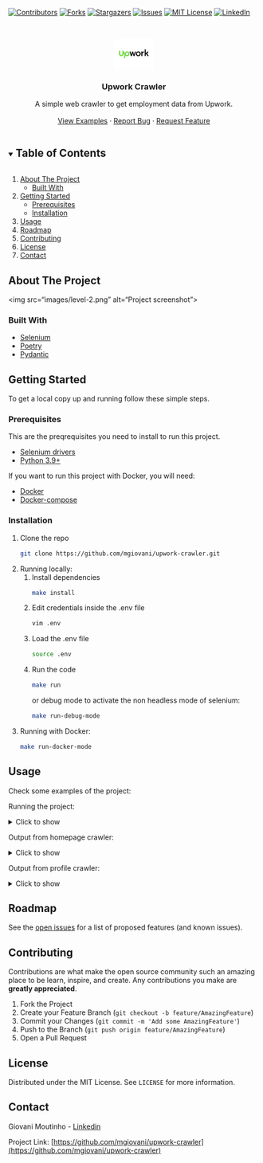 <!-- PROJECT SHIELDS -->
[![Contributors][contributors-shield]][contributors-url]
[![Forks][forks-shield]][forks-url]
[![Stargazers][stars-shield]][stars-url]
[![Issues][issues-shield]][issues-url]
[![MIT License][license-shield]][license-url]
[![LinkedIn][linkedin-shield]][linkedin-url]



<!-- PROJECT LOGO -->
<br />
<p align="center">
  <a href="https://github.com/mgiovani/upwork-crawler">
    <img src="images/logo.png" alt="Logo" width="80" height="60">
  </a>

  <h3 align="center">Upwork Crawler</h3>

  <p align="center">
    A simple web crawler to get employment data from Upwork.
    <br />
    <br />
    <a href="https://github.com/mgiovani/upwork-crawler/tree/main/docs">View Examples</a>
    ·
    <a href="https://github.com/mgiovani/upwork-crawler/issues">Report Bug</a>
    ·
    <a href="https://github.com/mgiovani/upwork-crawler/issues">Request Feature</a>
  </p>
</p>



<!-- TABLE OF CONTENTS -->
<details open="open">
  <summary><h2 style="display: inline-block">Table of Contents</h2></summary>
  <ol>
    <li>
      <a href="#about-the-project">About The Project</a>
      <ul>
        <li><a href="#built-with">Built With</a></li>
      </ul>
    </li>
    <li>
      <a href="#getting-started">Getting Started</a>
      <ul>
        <li><a href="#prerequisites">Prerequisites</a></li>
        <li><a href="#installation">Installation</a></li>
      </ul>
    </li>
    <li><a href="#usage">Usage</a></li>
    <li><a href="#roadmap">Roadmap</a></li>
    <li><a href="#contributing">Contributing</a></li>
    <li><a href="#license">License</a></li>
    <li><a href="#contact">Contact</a></li>
  </ol>
</details>



<!-- ABOUT THE PROJECT -->
## About The Project

<img src=“images/level-2.png” alt=“Project screenshot”>


### Built With

* [Selenium](https://selenium-python.readthedocs.io/)
* [Poetry](https://python-poetry.org/docs/)
* [Pydantic](https://pydantic-docs.helpmanual.io/)



<!-- GETTING STARTED -->
## Getting Started

To get a local copy up and running follow these simple steps.

### Prerequisites

This are the preqrequisites you need to install to run this project.
* [Selenium drivers](https://selenium-python.readthedocs.io/installation.html#drivers)
* [Python 3.9+](https://www.python.org/downloads/release/python-390/)

If you want to run this project with Docker, you will need:
* [Docker](https://www.docker.com/)
* [Docker-compose](https://docs.docker.com/compose/install/)


### Installation

1. Clone the repo
   ```sh
   git clone https://github.com/mgiovani/upwork-crawler.git
   ```
2. Running locally:
    1. Install dependencies
       ```sh
       make install
       ```
    2. Edit credentials inside the .env file
       ```sh
       vim .env
       ```
    3. Load the .env file
       ```sh
       source .env
       ```
    4. Run the code
       ```sh
       make run
       ```
       or debug mode to activate the non headless mode of selenium:
       ```sh
       make run-debug-mode
       ```
3. Running with Docker:
    ```sh
    make run-docker-mode
    ```

## Usage

Check some examples of the project:

Running the project:
<details>
  <summary>Click to show</summary>
  
  <img src=“images/level-2.png” alt=“Level-2 image”>
 
</details>

Output from homepage crawler:
<details>
  <summary>Click to show</summary>
  
  <img src=“images/homepage-output.png” alt=“Homepage crawler output”>
 
</details>

Output from profile crawler:
<details>
  <summary>Click to show</summary>
  
  <img src=“images/profile-output.png” alt=“Profile crawler output”>
 
</details>



<!-- ROADMAP -->
## Roadmap

See the [open issues](https://github.com/mgiovani/upwork-crawler/issues) for a list of proposed features (and known issues).



<!-- CONTRIBUTING -->
## Contributing

Contributions are what make the open source community such an amazing place to be learn, inspire, and create. Any contributions you make are **greatly appreciated**.

1. Fork the Project
2. Create your Feature Branch (`git checkout -b feature/AmazingFeature`)
3. Commit your Changes (`git commit -m 'Add some AmazingFeature'`)
4. Push to the Branch (`git push origin feature/AmazingFeature`)
5. Open a Pull Request



## License

Distributed under the MIT License. See `LICENSE` for more information.



## Contact

Giovani Moutinho - [Linkedin](https://www.linkedin.com/in/mgiovani/)

Project Link: [https://github.com/mgiovani/upwork-crawler](https://github.com/mgiovani/upwork-crawler)



[contributors-shield]: https://img.shields.io/github/contributors/mgiovani/repo.svg?style=for-the-badge
[contributors-url]: https://github.com/mgiovani/repo/graphs/contributors
[forks-shield]: https://img.shields.io/github/forks/mgiovani/repo.svg?style=for-the-badge
[forks-url]: https://github.com/mgiovani/repo/network/members
[stars-shield]: https://img.shields.io/github/stars/mgiovani/repo.svg?style=for-the-badge
[stars-url]: https://github.com/mgiovani/repo/stargazers
[issues-shield]: https://img.shields.io/github/issues/mgiovani/repo.svg?style=for-the-badge
[issues-url]: https://github.com/mgiovani/repo/issues
[license-shield]: https://img.shields.io/github/license/mgiovani/repo.svg?style=for-the-badge
[license-url]: https://github.com/mgiovani/repo/blob/master/LICENSE.txt
[linkedin-shield]: https://img.shields.io/badge/-LinkedIn-black.svg?style=for-the-badge&logo=linkedin&colorB=555
[linkedin-url]: https://linkedin.com/in/mgiovani
